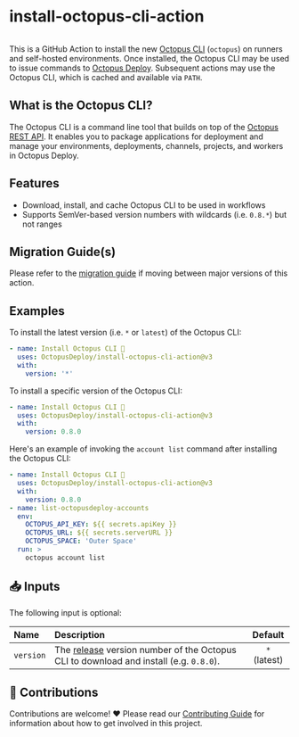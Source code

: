 # install-octopus-cli-action

<img alt= "" src="https://github.com/OctopusDeploy/install-octopus-cli-action/raw/main/assets/github-actions-octopus.png" />

This is a GitHub Action to install the new [Octopus CLI](https://octopus.com/blog/building-octopus-cli-vnext#introducing-the-new-octopus-cli-octopus) (`octopus`) on runners and self-hosted environments. Once installed, the Octopus CLI may be used to issue commands to [Octopus Deploy](https://octopus.com/). Subsequent actions may use the Octopus CLI, which is cached and available via `PATH`.

## What is the Octopus CLI?

The Octopus CLI is a command line tool that builds on top of the [Octopus REST API](https://octopus.com/docs/octopus-rest-api). It enables you to package applications for deployment and manage your environments, deployments, channels, projects, and workers in Octopus Deploy.

## Features

- Download, install, and cache Octopus CLI to be used in workflows
- Supports SemVer-based version numbers with wildcards (i.e. `0.8.*`) but not ranges

## Migration Guide(s)

Please refer to the [migration guide](migration-guide.md) if moving between major versions of this action.

## Examples

To install the latest version (i.e. `*` or `latest`) of the Octopus CLI:

```yml
- name: Install Octopus CLI 🐙
  uses: OctopusDeploy/install-octopus-cli-action@v3
  with:
    version: '*'
```

To install a specific version of the Octopus CLI:

```yml
- name: Install Octopus CLI 🐙
  uses: OctopusDeploy/install-octopus-cli-action@v3
  with:
    version: 0.8.0
```

Here's an example of invoking the `account list` command after installing the Octopus CLI:

```yml
- name: Install Octopus CLI 🐙
  uses: OctopusDeploy/install-octopus-cli-action@v3
  with:
    version: 0.8.0
- name: list-octopusdeploy-accounts
  env:
    OCTOPUS_API_KEY: ${{ secrets.apiKey }}
    OCTOPUS_URL: ${{ secrets.serverURL }}
    OCTOPUS_SPACE: 'Outer Space'
  run: >
    octopus account list
```

## 📥 Inputs

The following input is optional:

| Name      | Description                                                                                                                            |   Default    |
| :-------- | :------------------------------------------------------------------------------------------------------------------------------------- | :----------: |
| `version` | The [release](https://github.com/OctopusDeploy/cli/releases) version number of the Octopus CLI to download and install (e.g. `0.8.0`). | `*` (latest) |

## 🤝 Contributions

Contributions are welcome! :heart: Please read our [Contributing Guide](CONTRIBUTING.md) for information about how to get involved in this project.
